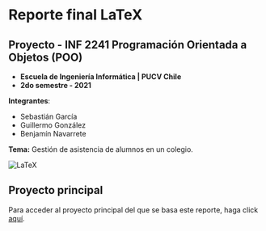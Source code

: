 # Reporte final LaTeX

## Proyecto - INF 2241 Programación Orientada a Objetos (POO)

- **Escuela de Ingeniería Informática | PUCV Chile**
- **2do semestre - 2021**

**Integrantes**:

- Sebastián García
- Guillermo González
- Benjamín Navarrete

**Tema:** Gestión de asistencia de alumnos en un colegio. <br />

![LaTeX][latex-badge]

## Proyecto principal

Para acceder al proyecto principal del que se basa este reporte, haga click [aquí](../proyecto-poo).

[latex-badge]: https://img.shields.io/badge/latex-%23008080.svg?style=for-the-badge&logo=latex&logoColor=white
